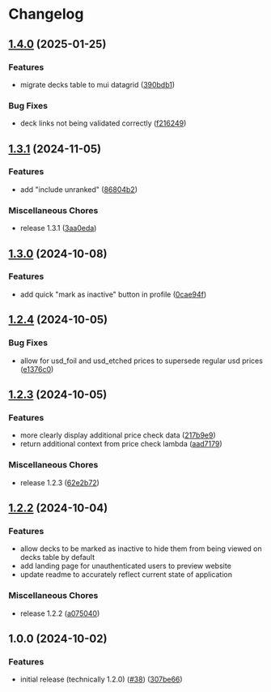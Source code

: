 # Changelog

## [1.4.0](https://github.com/odevine/edh-tracker/compare/v1.3.1...v1.4.0) (2025-01-25)


### Features

* migrate decks table to mui datagrid ([390bdb1](https://github.com/odevine/edh-tracker/commit/390bdb1de4a45565d7833ed2544608c6f15b5c6c))


### Bug Fixes

* deck links not being validated correctly ([f216249](https://github.com/odevine/edh-tracker/commit/f216249ac61ebd5f5f858c268048671763558408))

## [1.3.1](https://github.com/odevine/edh-tracker/compare/v1.3.0...v1.3.1) (2024-11-05)


### Features

* add "include unranked" ([86804b2](https://github.com/odevine/edh-tracker/commit/86804b27bf267406a5ed9291179ab03bd5e623b3))


### Miscellaneous Chores

* release 1.3.1 ([3aa0eda](https://github.com/odevine/edh-tracker/commit/3aa0eda0eeb86f860a2226a89a0f1cd4aca8579b))

## [1.3.0](https://github.com/odevine/edh-tracker/compare/v1.2.4...v1.3.0) (2024-10-08)


### Features

* add quick "mark as inactive" button in profile ([0cae94f](https://github.com/odevine/edh-tracker/commit/0cae94f2c6992b8c887688d8f9cb71125ec0ef8a))

## [1.2.4](https://github.com/odevine/edh-tracker/compare/v1.2.3...v1.2.4) (2024-10-05)


### Bug Fixes

* allow for usd_foil and usd_etched prices to supersede regular usd prices ([e1376c0](https://github.com/odevine/edh-tracker/commit/e1376c086a92d42270bfd44a0e72b2a5a7896fa0))

## [1.2.3](https://github.com/odevine/edh-tracker/compare/v1.2.2...v1.2.3) (2024-10-05)


### Features

* more clearly display additional price check data ([217b9e9](https://github.com/odevine/edh-tracker/commit/217b9e9ca6799c626b386a4793b299bbffd10708))
* return additional context from price check lambda ([aad7179](https://github.com/odevine/edh-tracker/commit/aad717975494a2ab92a5efb1f18ca1a86e8c6f41))


### Miscellaneous Chores

* release 1.2.3 ([62e2b72](https://github.com/odevine/edh-tracker/commit/62e2b72159b028997996d68dd5edd26fe7eded24))

## [1.2.2](https://github.com/odevine/edh-tracker/compare/v1.0.0...v1.2.2) (2024-10-04)

### Features
  * allow decks to be marked as inactive to hide them from being viewed on decks table by default
  * add landing page for unauthenticated users to preview website
  * update readme to accurately reflect current state of application

### Miscellaneous Chores

* release 1.2.2 ([a075040](https://github.com/odevine/edh-tracker/commit/a075040ea7340a042926f32e8d8fb13a0eecc346))

## 1.0.0 (2024-10-02)


### Features

* initial release (technically 1.2.0) ([#38](https://github.com/odevine/edh-tracker/issues/38)) ([307be66](https://github.com/odevine/edh-tracker/commit/307be661c406b788c229146105aa75a944aa1b2d))

